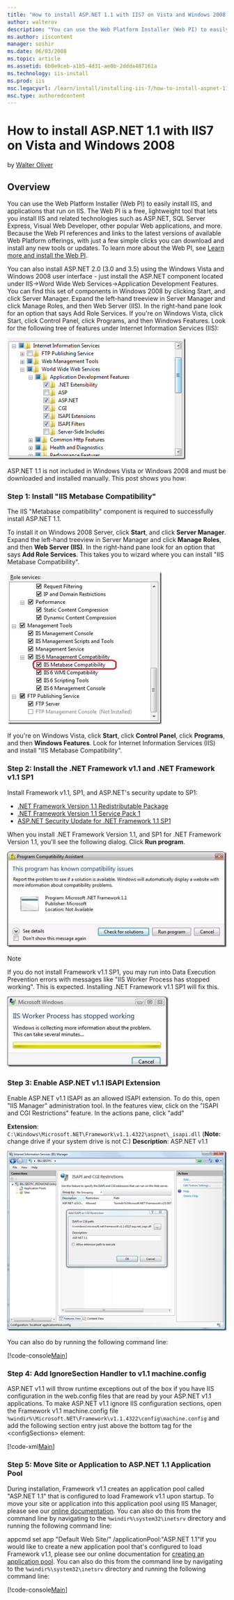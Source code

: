 ```yaml
---
title: "How to install ASP.NET 1.1 with IIS7 on Vista and Windows 2008 | Microsoft Docs"
author: walterov
description: "You can use the Web Platform Installer (Web PI) to easily install IIS, and applications that run on IIS. The Web PI is a free, lightweight tool that lets you..."
ms.author: iiscontent
manager: soshir
ms.date: 06/03/2008
ms.topic: article
ms.assetid: 6b0e9ceb-a1b5-4d31-ae0b-2ddda487161a
ms.technology: iis-install
ms.prod: iis
msc.legacyurl: /learn/install/installing-iis-7/how-to-install-aspnet-11-with-iis-on-vista-and-windows-2008
msc.type: authoredcontent
---
```

How to install ASP.NET 1.1 with IIS7 on Vista and Windows 2008
====================
by [Walter Oliver](https://github.com/walterov)

## Overview

You can use the Web Platform Installer (Web PI) to easily install IIS, and applications that run on IIS. The Web PI is a free, lightweight tool that lets you install IIS and related technologies such as ASP.NET, SQL Server Express, Visual Web Developer, other popular Web applications, and more. Because the Web PI references and links to the latest versions of available Web Platform offerings, with just a few simple clicks you can download and install any new tools or updates. To learn more about the Web PI, see [Learn more and install the Web PI](https://go.microsoft.com/fwlink/?LinkID=145510 "Learn about and install the Web PI").

You can also install ASP.NET 2.0 (3.0 and 3.5) using the Windows Vista and Windows 2008 user interface - just install the ASP.NET component located under IIS-&gt;Word Wide Web Services-&gt;Application Development Features. You can find this set of components in Windows 2008 by clicking Start, and click Server Manager. Expand the left-hand treeview in Server Manager and click Manage Roles, and then Web Server (IIS). In the right-hand pane look for an option that says Add Role Services. If you're on Windows Vista, click Start, click Control Panel, click Programs, and then Windows Features. Look for the following tree of features under Internet Information Services (IIS):

[![](how-to-install-aspnet-11-with-iis-on-vista-and-windows-2008/_static/image3.png)](how-to-install-aspnet-11-with-iis-on-vista-and-windows-2008/_static/image1.png)

ASP.NET 1.1 is not included in Windows Vista or Windows 2008 and must be downloaded and installed manually. This post shows you how:

### Step 1: Install "IIS Metabase Compatibility"

The IIS "Metabase compatibility" component is required to successfully install ASP.NET 1.1.

To install it on Windows 2008 Server, click **Start**, and click **Server Manager**. Expand the left-hand treeview in Server Manager and click **Manage Roles**, and then **Web Server (IIS)**. In the right-hand pane look for an option that says **Add Role Services**. This takes you to wizard where you can install "IIS Metabase Compatibility".

[![](how-to-install-aspnet-11-with-iis-on-vista-and-windows-2008/_static/image2.jpg)](how-to-install-aspnet-11-with-iis-on-vista-and-windows-2008/_static/image1.jpg)

If you're on Windows Vista, click **Start**, click **Control Panel**, click **Programs**, and then **Windows Features**. Look for Internet Information Services (IIS) and install "IIS Metabase Compatibility".

### Step 2: Install the .NET Framework v1.1 and .NET Framework v1.1 SP1

Install Framework v1.1, SP1, and ASP.NET's security update to SP1:

- [.NET Framework Version 1.1 Redistributable Package](https://www.microsoft.com/downloads/info.aspx?na=22&amp;p=1&amp;SrcDisplayLang=en&amp;SrcCategoryId=&amp;SrcFamilyId=&amp;u=%2fdownloads%2fdetails.aspx%3fFamilyID%3d262d25e3-f589-4842-8157-034d1e7cf3a3%26DisplayLang%3den)
- [.NET Framework Version 1.1 Service Pack 1](https://www.microsoft.com/downloads/info.aspx?na=22&amp;p=3&amp;SrcDisplayLang=en&amp;SrcCategoryId=&amp;SrcFamilyId=&amp;u=%2fdownloads%2fdetails.aspx%3fFamilyID%3da8f5654f-088e-40b2-bbdb-a83353618b38%26DisplayLang%3den)
- [ASP.NET Security Update for .NET Framework 1.1 SP1](https://www.microsoft.com/downloads/info.aspx?na=22&amp;p=7&amp;SrcDisplayLang=en&amp;SrcCategoryId=&amp;SrcFamilyId=&amp;u=%2fdownloads%2fdetails.aspx%3fFamilyID%3d8ec6fb8a-29eb-49cf-9dbc-1a0dc2273ff9%26DisplayLang%3den)

When you install .NET Framework Version 1.1, and SP1 for .NET Framework Version 1.1, you'll see the following dialog. Click **Run program**.

[![](how-to-install-aspnet-11-with-iis-on-vista-and-windows-2008/_static/image4.jpg)](how-to-install-aspnet-11-with-iis-on-vista-and-windows-2008/_static/image3.jpg)

> [!NOTE]
> If you do not install Framework v1.1 SP1, you may run into Data Execution Prevention errors with messages like "IIS Worker Process has stopped working". This is expected. Installing .NET Framework v1.1 SP1 will fix this.

[![](how-to-install-aspnet-11-with-iis-on-vista-and-windows-2008/_static/image6.jpg)](how-to-install-aspnet-11-with-iis-on-vista-and-windows-2008/_static/image5.jpg)

### Step 3: Enable ASP.NET v1.1 ISAPI Extension

Enable ASP.NET v1.1 ISAPI as an allowed ISAPI extension. To do this, open "IIS Manager" administration tool. In the features view, click on the "ISAPI and CGI Restrictions" feature. In the actions pane, click "add"

**Extension**: `C:\Windows\Microsoft.NET\Framework\v1.1.4322\aspnet\_isapi.dll` (**Note:** change drive if your system drive is not C:\)
**Description**: ASP.NET v1.1

[![](how-to-install-aspnet-11-with-iis-on-vista-and-windows-2008/_static/image6.png)](how-to-install-aspnet-11-with-iis-on-vista-and-windows-2008/_static/image5.png)

You can also do by running the following command line:


[!code-console[Main](how-to-install-aspnet-11-with-iis-on-vista-and-windows-2008/samples/sample1.cmd)]


### Step 4: Add IgnoreSection Handler to v1.1 machine.config

ASP.NET v1.1 will throw runtime exceptions out of the box if you have IIS configuration in the web.config files that are read by your ASP.NET v1.1 applications. To make ASP.NET v1.1 ignore IIS configuration sections, open the Framework v1.1 machine.config file `%windir%\Microsoft.NET\Framework\v1.1.4322\config\machine.config` and add the following section entry just above the bottom tag for the &lt;configSections&gt; element:


[!code-xml[Main](how-to-install-aspnet-11-with-iis-on-vista-and-windows-2008/samples/sample2.xml)]


### Step 5: Move Site or Application to ASP.NET 1.1 Application Pool

During installation, Framework v1.1 creates an application pool called "ASP.NET 1.1" that is configured to load Framework v1.1 upon startup. To move your site or application into this application pool using IIS Manager, please see our [online documentation](http://technet2.microsoft.com/WindowsServer2008/en/library/ad122434-505b-4fcc-8146-7b21cf10a57f1033.mspx). You can also do this from the command line by navigating to the `%windir%\system32\inetsrv` directory and running the following command line:

appcmd set app "Default Web Site/" /applicationPool:"ASP.NET 1.1"If you would like to create a new application pool that's configured to load Framework v1.1, please see our online documentation for [creating an application pool](http://technet2.microsoft.com/WindowsServer/en/Library/ad96956e-4207-4730-b03e-308e3f9e10751033.mspx?mfr=true). You can also do this from the command line by navigating to the `%windir%\system32\inetsrv` directory and running the following command line:


[!code-console[Main](how-to-install-aspnet-11-with-iis-on-vista-and-windows-2008/samples/sample3.cmd)]